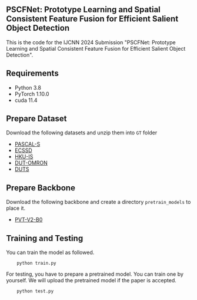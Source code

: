 ## PSCFNet: Prototype Learning and Spatial Consistent Feature Fusion for Efficient Salient Object Detection

This is the code for the IJCNN 2024 Submission "PSCFNet: Prototype Learning and Spatial Consistent Feature Fusion for Efficient Salient Object Detection".


## Requirements

- Python 3.8
- PyTorch 1.10.0
- cuda 11.4


## Prepare Dataset

Download the following datasets and unzip them into `GT` folder

- [PASCAL-S](http://cbi.gatech.edu/salobj/)
- [ECSSD](http://www.cse.cuhk.edu.hk/leojia/projects/hsaliency/dataset.html)
- [HKU-IS](https://i.cs.hku.hk/~gbli/deep_saliency.html)
- [DUT-OMRON](http://saliencydetection.net/dut-omron/)
- [DUTS](http://saliencydetection.net/duts/)

## Prepare Backbone
Download the following backbone and create a directory `pretrain_models` to place it.
- [PVT-V2-B0](https://github.com/whai362/PVT/releases/download/v2/pvt_v2_b0.pth)

## Training and Testing
You can train the model as followed.

```shell
    python train.py
```

For testing, you have to prepare a pretrained model. You can train one by yourself. We will upload the pretrained model if the paper is accepted.
```shell
    python test.py
```
